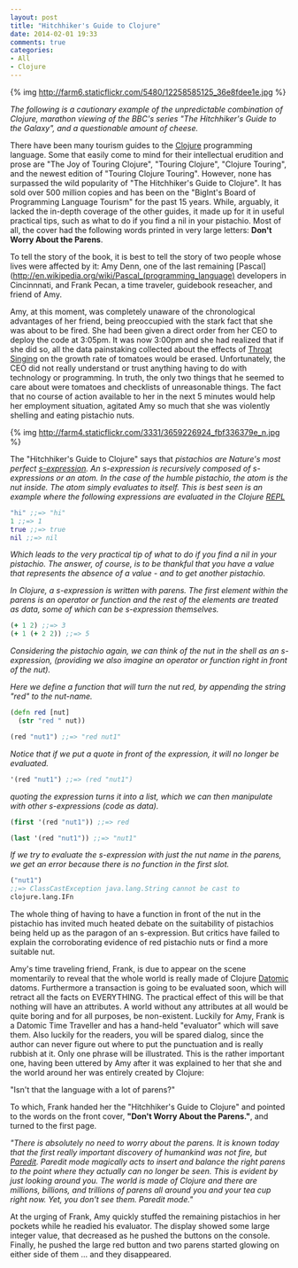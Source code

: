 ```yaml
---
layout: post
title: "Hitchhiker's Guide to Clojure"
date: 2014-02-01 19:33
comments: true
categories:
- All
- Clojure
---
```

{% img http://farm6.staticflickr.com/5480/12258585125_36e8fdee1e.jpg %}

_The following is a cautionary example of the unpredictable
combination of Clojure, marathon viewing of the BBC's series "The
Hitchhiker's Guide to the Galaxy", and a questionable amount of
cheese._

There have been many tourism guides to the
[Clojure](http://clojure.org/) programming language.  Some that easily
come to mind for their intellectual erudition and prose are "The Joy
of Touring Clojure", "Touring Clojure", "Clojure Touring", and the
newest edition of "Touring Clojure Touring".  However, none has
surpassed the wild popularity of "The Hitchhiker's Guide to Clojure".
It has sold over 500 million copies and has been on the "BigInt's
Board of Programming Language Tourism" for the past 15 years. While,
arguably, it
lacked the in-depth coverage of the other guides, it made up for it in
useful practical tips, such as what to do if you find a nil in your
pistachio.  Most of all, the cover had the following words printed in
very large letters: **Don't Worry About the Parens**.

To tell the story of the book, it is best to tell the story of two
people whose lives were affected by it: Amy Denn, one of the last
remaining [Pascal](http://en.wikipedia.org/wiki/Pascal_(programming_language) developers in Cincinnnati, and Frank Pecan, a time
traveler, guidebook reseacher, and friend of Amy.

Amy, at this moment, was completely unaware of the chronological
advantages of her friend, being preoccupied with the stark fact that
she was about to be fired.  She had been given a direct order from her
CEO to deploy the code at 3:05pm.  It was now 3:00pm and she had
realized that if she did so, all the data painstaking collected about
the effects of
[Throat Singing](http://en.wikipedia.org/wiki/Tuvan_throat_singing) on
the growth rate of tomatoes would be erased. Unfortunately, the CEO
did not really understand or trust anything having to do with
technology or programming.  In truth, the only two things that he
seemed to care about were tomatoes and checklists of unreasonable
things. The fact that no course of action available to her in the next
5 minutes would help her employment situation, agitated Amy so much
that she was violently shelling and eating pistachio nuts.

{% img http://farm4.staticflickr.com/3331/3659226924_fbf336379e_n.jpg %}

The "Hitchhiker's Guide to Clojure" says that
_pistachios are Nature's
most perfect [s-expression](http://en.wikipedia.org/wiki/S-expression). An
s-expression is recursively composed of s-expressions or an atom.
In the case of the humble pistachio, the atom is the nut inside. The
atom simply evaluates to itself.  This is best seen is an example
where the following expressions are evaluated in the Clojure
[REPL](http://tryclj.com/)_

```clojure
"hi" ;;=> "hi"
1 ;;=> 1
true ;;=> true
nil ;;=> nil
````

_Which leads to the very practical tip of what to do if you find a nil
in your pistachio.  The answer, of course, is to be thankful that you
have a value that represents the absence of a value - and to get
another pistachio._

_In Clojure, a s-expression is written with parens.  The first element
within the parens is an operator or function and the rest of the
elements are treated as data, some of which can be s-expression
themselves._

```clojure
(+ 1 2) ;;=> 3
(+ 1 (+ 2 2)) ;;=> 5
```
_Considering the pistachio again, we can think of the nut in the shell
as an s-expression, (providing we also imagine an operator or function
right in front of the nut)._

_Here we define a function that will turn the nut red, by appending the
string "red" to the nut-name._

```clojure
(defn red [nut]
  (str "red " nut))

(red "nut1") ;;=> "red nut1"
```

_Notice that if we put a quote in front of the expression, it will no
longer be evaluated._

```clojure
'(red "nut1") ;;=> (red "nut1")
```
_quoting the expression turns it into a list, which we can then
manipulate with other s-expressions (code as data)._

```clojure
(first '(red "nut1")) ;;=> red

(last '(red "nut1")) ;;=> "nut1"
```

_If we try to evaluate the s-expression with just the nut name in the
parens, we get an error because there is no function in
the first slot._

```clojure
("nut1")
;;=> ClassCastException java.lang.String cannot be cast to
clojure.lang.IFn
```

The whole thing of having to have a function in front of the nut in
the pistachio has invited much heated debate on the suitability of
pistachios being held up as the paragon of an s-expression.  But
critics have failed to explain the corroborating evidence of red
pistachio nuts or find a more suitable nut.

Amy's time traveling friend, Frank, is due to appear on the scene
momentarily to reveal that the whole world is really made of Clojure
[Datomic](http://www.datomic.com/) datoms.  Furthermore a transaction
is going to be evaluated soon, which will retract all the facts on
EVERYTHING. The practical effect of this will be that nothing will
have an attributes. A world without any attributes at all would be
quite boring and for all purposes, be non-existent. Luckily for Amy, Frank is a Datomic Time
Traveller and has a hand-held "evaluator" which will save them. Also
luckily for the readers, you will be spared dialog, since the author
can never figure out where to put the punctuation and is really
rubbish at it.  Only one phrase will be illustrated.  This is the
rather important one, having been uttered by Amy after it was explained to her
that she and the world around her was entirely created by Clojure:

"Isn't that the language with a lot of parens?"

To which, Frank handed her the "Hitchhiker's Guide to Clojure" and
pointed to the words on the front cover,  **"Don't Worry About the
Parens."**, and turned to the first page.

*"There is absolutely no need to worry about the parens. It is known
 today that the first really important discovery of humankind was not
 fire, but [Paredit](http://www.emacswiki.org/emacs/ParEdit).  Paredit
 mode magically acts to insert and balance the right parens to the
 point where they actually can no longer be seen.  This is evident by
 just looking around you. The world is made of Clojure and there are
 millions, billions, and trillions of parens all around you and your
 tea cup right now.  Yet, you don't see them.  Paredit mode."*

At the urging of Frank, Amy quickly stuffed the remaining pistachios
in her pockets while he readied his evaluator. The display showed
some large integer value, that decreased as he pushed the buttons on
the console.  Finally, he pushed the large red button and two parens
started glowing on either side of them ... and they disappeared.



